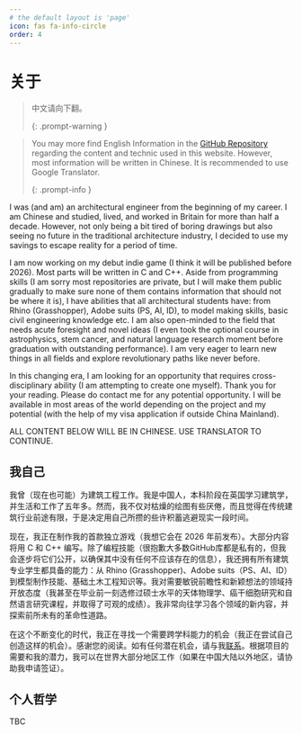 ```yaml
---
# the default layout is 'page'
icon: fas fa-info-circle
order: 4
---
```


# 关于

> 中文请向下翻。
>
> {: .prompt-warning }

> You may more find English Information in the [GitHub Repository](https://github.com/imcpap/imcpap.github.io) regarding the content and technic used in this website. However, most information will be written in Chinese. It is recommended to use Google Translator. 
>
> {: .prompt-info }

I was (and am) an architectural engineer from the beginning of my career. I am Chinese and studied, lived, and worked in Britain for more than half a decade. However, not only being a bit tired of boring drawings but also seeing no future in the traditional architecture industry, I decided to use my savings to escape reality for a period of time. 

I am now working on my debut indie game (I think it will be published before 2026). Most parts will be written in C and C++. Aside from programming skills (I am sorry most repositories are private, but I will make them public gradually to make sure none of them contains information that should not be where it is), I have abilities that all architectural students have: from Rhino (Grasshopper), Adobe suits (PS, AI, ID), to model making skills, basic civil engineering knowledge etc. I am also open-minded to the field that needs acute foresight and novel ideas (I even took the optional course in astrophysics, stem cancer, and natural language research moment before graduation with outstanding performance). I am very eager to learn new things in all fields and explore revolutionary paths like never before.

In this changing era, I am looking for an opportunity that requires cross-disciplinary ability (I am attempting to create one myself). Thank you for your reading. Please do contact me for any potential opportunity. I will be available in most areas of the world depending on the project and my potential (with the help of my visa application if outside China Mainland). 

ALL CONTENT BELOW WILL BE IN CHINESE. USE TRANSLATOR TO CONTINUE. 

## 我自己

我曾（现在也可能）为建筑工程工作。我是中国人，本科阶段在英国学习建筑学，并生活和工作了五年多。然而，我不仅对枯燥的绘图有些厌倦，而且觉得在传统建筑行业前途有限，于是决定用自己所攒的些许积蓄逃避现实一段时间。

现在，我正在制作我的首款独立游戏（我想它会在 2026 年前发布）。大部分内容将用 C 和 C++ 编写。除了编程技能（很抱歉大多数GitHub库都是私有的，但我会逐步将它们公开，以确保其中没有任何不应该存在的信息），我还拥有所有建筑专业学生都具备的能力：从 Rhino (Grasshopper)、Adobe suits（PS、AI、ID）到模型制作技能、基础土木工程知识等。我对需要敏锐前瞻性和新颖想法的领域持开放态度（我甚至在毕业前一刻选修过硕士水平的天体物理学、癌干细胞研究和自然语言研究课程，并取得了可观的成绩）。我非常向往学习各个领域的新内容，并探索前所未有的革命性道路。

在这个不断变化的时代，我正在寻找一个需要跨学科能力的机会（我正在尝试自己创造这样的机会）。感谢您的阅读。如有任何潜在机会，请与我[联系](mailto:me@imyutong.wang)。根据项目的需要和我的潜力，我可以在世界大部分地区工作（如果在中国大陆以外地区，请协助我申请签证）。

## 个人哲学

TBC